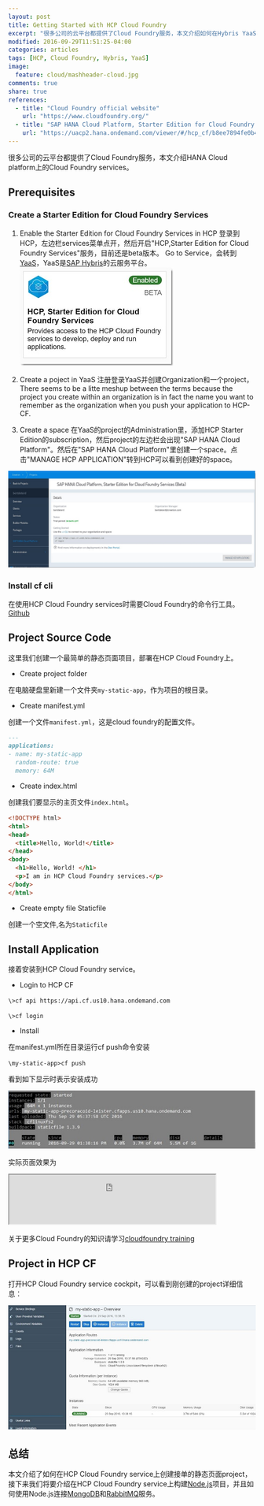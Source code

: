 ```yaml
---
layout: post
title: Getting Started with HCP Cloud Foundry
excerpt: "很多公司的云平台都提供了Cloud Foundry服务，本文介绍如何在Hybris YaaS上创建Project，如何在HANA Cloud platform HCP上的Cloud Foundry services上创建Application，和一些基础的CF命令"
modified: 2016-09-29T11:51:25-04:00
categories: articles
tags: [HCP, Cloud Foundry, Hybris, YaaS]
image:
  feature: cloud/mashheader-cloud.jpg
comments: true
share: true
references:
  - title: "Cloud Foundry official website"
    url: "https://www.cloudfoundry.org/"
  - title: "SAP HANA Cloud Platform, Starter Edition for Cloud Foundry Services (Beta)"
    url: "https://uacp2.hana.ondemand.com/viewer/#/hcp_cf/b8ee7894fe0b4df5b78f61dd1ac178ee.html"
---
```


很多公司的云平台都提供了Cloud Foundry服务，本文介绍HANA Cloud platform上的Cloud Foundry services。

## Prerequisites

### Create a Starter Edition for Cloud Foundry Services

1. Enable the Starter Edition for Cloud Foundry Services in HCP
登录到HCP，左边栏services菜单点开，然后开启"HCP,Starter Edition for Cloud Foundry Services"服务，目前还是beta版本。
Go to Service，会转到[YaaS][1]，YaaS是[SAP Hybris][2]的云服务平台。
![HCP Starter edition for CF](/images/cloud/hcp-starter-edition-for-cf.jpg)

2. Create a poject in YaaS
注册登录YaaS并创建Organization和一个project，There seems to be a litte meshup between the terms because the project you create within an organization is in fact the name you want to remember as the organization when you push your application to HCP-CF.

3. Create a space
在YaaS的project的Administration里，添加HCP Starter Edition的subscription，然后project的左边栏会出现"SAP HANA Cloud Platform"。然后在"SAP HANA Cloud Platform"里创建一个space。点击"MANAGE HCP APPLICATION"转到HCP可以看到创建好的space。

![HCP Starter edition for CF in YaaS](/images/cloud/hcp-starter-edition-for-cf-in-yaas.jpg)


### Install cf cli
在使用HCP Cloud Foundry services时需要Cloud Foundry的命令行工具。
[Github][3]

## Project Source Code
这里我们创建一个最简单的静态页面项目，部署在HCP Cloud Foundry上。

* Create project folder

在电脑硬盘里新建一个文件夹`my-static-app`，作为项目的根目录。

* Create manifest.yml

创建一个文件`manifest.yml`，这是cloud foundry的配置文件。

```markdown
---
applications:
- name: my-static-app
  random-route: true
  memory: 64M
```

* Create index.html

创建我们要显示的主页文件`index.html`。

```html
<!DOCTYPE html>
<html>
<head>
  <title>Hello, World!</title>
</head>
<body>
  <h1>Hello, World! </h1>
  <p>I am in HCP Cloud Foundry services.</p>
</body>
</html>
```

* Create empty file Staticfile

创建一个空文件,名为`Staticfile`


## Install Application
接着安装到HCP Cloud Foundry service。

* Login to HCP CF

`\>cf api https://api.cf.us10.hana.ondemand.com`

`\>cf login`

* Install

在manifest.yml所在目录运行cf push命令安装

`\my-static-app>cf push`

看到如下显示时表示安装成功

![cf push success](/images/cloud/cf-push-success.jpg)

实际页面效果为

<div class="mfp-iframe-scaler">
<iframe width="420" height="100" src="https://my-static-app-precoracoid-leister.cfapps.us10.hana.ondemand.com/" frameborder="1"></iframe>
</div>

关于更多Cloud Foundry的知识请学习[cloudfoundry training][4]

## Project in HCP CF
打开HCP Cloud Foundry service cockpit，可以看到刚创建的project详细信息：

![my static app](/images/cloud/my-static-app.jpg)


## 总结
本文介绍了如何在HCP Cloud Foundry service上创建接单的静态页面project，接下来我们将要介绍在HCP Cloud Foundry service上构建[Node.js][5]项目，并且如何使用Node.js连接[MongoDB][6]和[RabbitMQ][7]服务。


[1]:https://www.yaas.io/
[2]:https://www.hybris.com/
[3]:https://github.com/cloudfoundry/cli/releases
[4]:https://www.cloudfoundry.org/training/
[5]:https://nodejs.org/
[6]:https://www.mongodb.com/
[7]:https://www.rabbitmq.com/
